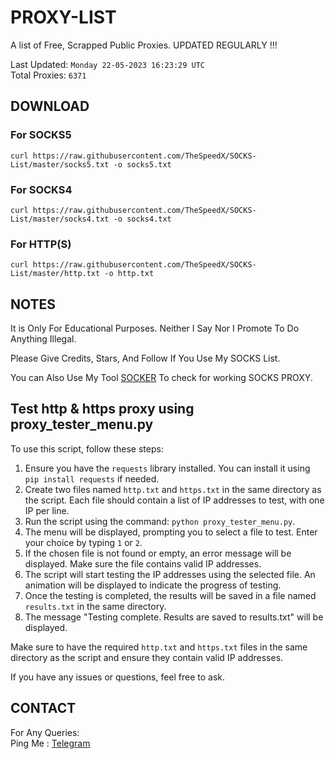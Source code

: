 
# PROXY-LIST

A list of Free, Scrapped Public Proxies. UPDATED REGULARLY !!!  

Last Updated: `Monday 22-05-2023 16:23:29 UTC`  
Total Proxies: `6371`  

## DOWNLOAD

### For SOCKS5

```curl https://raw.githubusercontent.com/TheSpeedX/SOCKS-List/master/socks5.txt -o socks5.txt```

### For SOCKS4

```curl https://raw.githubusercontent.com/TheSpeedX/SOCKS-List/master/socks4.txt -o socks4.txt```

### For HTTP(S)

```curl https://raw.githubusercontent.com/TheSpeedX/SOCKS-List/master/http.txt -o http.txt```

## NOTES

It is Only For Educational Purposes. Neither I Say Nor I Promote To Do Anything Illegal.

Please Give Credits, Stars, And Follow If You Use My SOCKS List.  

You can Also Use My Tool [SOCKER](https://github.com/TheSpeedX/socker) To check for working SOCKS PROXY.

## Test http & https proxy using proxy_tester_menu.py

To use this script, follow these steps:

1. Ensure you have the `requests` library installed. You can install it using `pip install requests` if needed.
2. Create two files named `http.txt` and `https.txt` in the same directory as the script. Each file should contain a list of IP addresses to test, with one IP per line.
3. Run the script using the command: `python proxy_tester_menu.py`.
4. The menu will be displayed, prompting you to select a file to test. Enter your choice by typing `1` or `2`.
5. If the chosen file is not found or empty, an error message will be displayed. Make sure the file contains valid IP addresses.
6. The script will start testing the IP addresses using the selected file. An animation will be displayed to indicate the progress of testing.
7. Once the testing is completed, the results will be saved in a file named `results.txt` in the same directory.
8. The message "Testing complete. Results are saved to results.txt" will be displayed.

Make sure to have the required `http.txt` and `https.txt` files in the same directory as the script and ensure they contain valid IP addresses.

If you have any issues or questions, feel free to ask.
## CONTACT

 For Any Queries:  
        Ping Me : [Telegram](http://t.me/the_space_bar)
